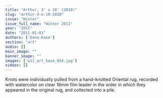 ```yaml
---
title: "Arthur, 3' x 10' (2010)"
slug: "arthur-3-x-10-2010"
issue: "Winter"
issue_full_name: "Winter 2011"
year: "2011"
date: "2011-01-01"
authors: ['Dana Kase']
section: "art"
audio: []
main_image: ""
banner_image: ""
images: ['w11_art_kase_054.jpg']
videos: []
---
```

Knots were individually pulled from a hand-knotted Oriental rug, recorded with watercolor on clear 16mm film leader in the order in which they appeared in the original rug, and collected into a pile.

